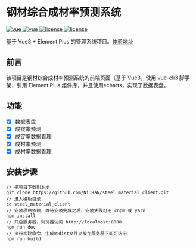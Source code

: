 # 钢材综合成材率预测系统

<a href="https://github.com/vuejs/vue">
    <img src="https://img.shields.io/badge/vue-3.2.31-brightgreen.svg" alt="vue">
</a>
<a href="https://github.com/element-plus/element-plus">
    <img src="https://img.shields.io/badge/element--plus-2.1.4-brightgreen.svg" alt="vue">
</a>
<a href="https://github.com/apache/echarts">
    <img src="https://img.shields.io/badge/echarts-5.3.1-brightgreen.svg" alt="license">
</a>
<a href="https://github.com/Ni3RaN/steel_material_client/blob/master/LICENSE">
    <img src="https://img.shields.io/github/license/mashape/apistatus.svg" alt="license">
</a>

基于 Vue3 + Element Plus 的管理系统项目。[体验地址](https://ni3ran.github.io/steel_material)

## 前言

该项目是钢材综合成材率预测系统的前端页面（基于 Vue3，使用 vue-cli3 脚手架，引用 Element Plus 组件库，并且使用echarts，实现了数据表盘。

## 功能

- [x] 数据表盘
- [x] 成锭率预测
- [x] 成锭率数据管理
- [x] 成材率预测
- [x] 成材率数据管理

## 安装步骤

```
// 把项目下载到本地
git clone https://github.com/Ni3RaN/steel_material_client.git
// 进入模板目录
cd steel_material_client
// 安装项目依赖，等待安装完成之后，安装失败可用 cnpm 或 yarn
npm install
// 开启服务器，浏览器访问 http://localhost:8080
npm run dev
// 执行构建命令，生成的dist文件夹放在服务器下即可访问
npm run build
```